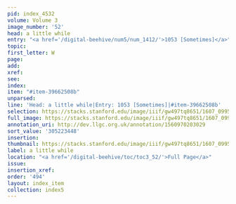 ```yaml
---
pid: index_4532
volume: Volume 3
image_number: '52'
head: a little while
entry: "<a href='/digital-beehive/num5/num_1412/'>1053 [Sometimes]</a>"
topic:
first_letter: W
page:
add:
xref:
see:
index:
item: "#item-39662508b"
unparsed:
line: 'Head: a little while|Entry: 1053 [Sometimes]|#item-39662508b'
selection: https://stacks.stanford.edu/image/iiif/gw497tq8651/1607_0995/1089,3448,633,134/full/0/default.jpg
full_image: https://stacks.stanford.edu/image/iiif/gw497tq8651/1607_0995/full/full/0/default.jpg
annotation_uri: http://dev.llgc.org.uk/annotation/1560970203029
sort_value: '305223448'
insertion:
thumbnail: https://stacks.stanford.edu/image/iiif/gw497tq8651/1607_0995/1089,3448,633,134/150,/0/default.jpg
label: a little while
location: "<a href='/digital-beehive/toc/toc3_52/'>Full Page</a>"
issue:
insertion_xref:
order: '494'
layout: index_item
collection: index5
---
```

